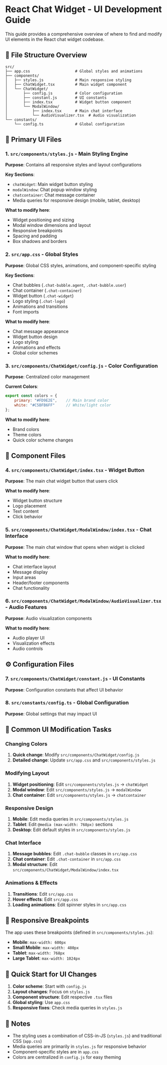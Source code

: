# React Chat Widget - UI Development Guide

This guide provides a comprehensive overview of where to find and modify UI elements in the React chat widget codebase.

## 📁 File Structure Overview

```
src/
├── app.css                    # Global styles and animations
├── components/
│   ├── styles.js              # Main responsive styling
│   ├── ChatWidget.tsx         # Main widget component
│   └── ChatWidget/
│       ├── config.js          # Color configuration
│       ├── constant.js        # UI constants
│       ├── index.tsx          # Widget button component
│       └── ModalWindow/
│           ├── index.tsx      # Main chat interface
│           └── AudioVisualizer.tsx  # Audio visualization
└── constants/
    └── config.ts              # Global configuration
```

## 🎨 Primary UI Files

### 1. **`src/components/styles.js`** - Main Styling Engine
**Purpose**: Contains all responsive styles and layout configurations

**Key Sections**:
- `chatWidget`: Main widget button styling
- `modalWindow`: Chat popup window styling
- `chatcontainer`: Chat message container
- Media queries for responsive design (mobile, tablet, desktop)

**What to modify here**:
- Widget positioning and sizing
- Modal window dimensions and layout
- Responsive breakpoints
- Spacing and padding
- Box shadows and borders

### 2. **`src/app.css`** - Global Styles
**Purpose**: Global CSS styles, animations, and component-specific styling

**Key Sections**:
- Chat bubbles (`.chat-bubble.agent`, `.chat-bubble.user`)
- Chat container (`.chat-container`)
- Widget button (`.chat-widget`)
- Logo styling (`.chat-logo`)
- Animations and transitions
- Font imports

**What to modify here**:
- Chat message appearance
- Widget button design
- Logo styling
- Animations and effects
- Global color schemes

### 3. **`src/components/ChatWidget/config.js`** - Color Configuration
**Purpose**: Centralized color management

**Current Colors**:
```javascript
export const colors = {
    primary: "#FD9E2E",    // Main brand color
    white: "#C5BFB6FF"     // White/light color
};
```

**What to modify here**:
- Brand colors
- Theme colors
- Quick color scheme changes

## 🧩 Component Files

### 4. **`src/components/ChatWidget/index.tsx`** - Widget Button
**Purpose**: The main chat widget button that users click

**What to modify here**:
- Widget button structure
- Logo placement
- Text content
- Click behavior

### 5. **`src/components/ChatWidget/ModalWindow/index.tsx`** - Chat Interface
**Purpose**: The main chat window that opens when widget is clicked

**What to modify here**:
- Chat interface layout
- Message display
- Input areas
- Header/footer components
- Chat functionality

### 6. **`src/components/ChatWidget/ModalWindow/AudioVisualizer.tsx`** - Audio Features
**Purpose**: Audio visualization components

**What to modify here**:
- Audio player UI
- Visualization effects
- Audio controls

## ⚙️ Configuration Files

### 7. **`src/components/ChatWidget/constant.js`** - UI Constants
**Purpose**: Configuration constants that affect UI behavior

### 8. **`src/constants/config.ts`** - Global Configuration
**Purpose**: Global settings that may impact UI

## 🎯 Common UI Modification Tasks

### Changing Colors
1. **Quick change**: Modify `src/components/ChatWidget/config.js`
2. **Detailed change**: Update `src/app.css` and `src/components/styles.js`

### Modifying Layout
1. **Widget positioning**: Edit `src/components/styles.js` → `chatWidget`
2. **Modal window**: Edit `src/components/styles.js` → `modalWindow`
3. **Chat container**: Edit `src/components/styles.js` → `chatcontainer`

### Responsive Design
1. **Mobile**: Edit media queries in `src/components/styles.js`
2. **Tablet**: Edit `@media (max-width: 768px)` sections
3. **Desktop**: Edit default styles in `src/components/styles.js`

### Chat Interface
1. **Message bubbles**: Edit `.chat-bubble` classes in `src/app.css`
2. **Chat container**: Edit `.chat-container` in `src/app.css`
3. **Modal structure**: Edit `src/components/ChatWidget/ModalWindow/index.tsx`

### Animations & Effects
1. **Transitions**: Edit `src/app.css`
2. **Hover effects**: Edit `src/app.css`
3. **Loading animations**: Edit spinner styles in `src/app.css`

## 📱 Responsive Breakpoints

The app uses these breakpoints (defined in `src/components/styles.js`):
- **Mobile**: `max-width: 600px`
- **Small Mobile**: `max-width: 480px`
- **Tablet**: `max-width: 768px`
- **Large Tablet**: `max-width: 1024px`

## 🚀 Quick Start for UI Changes

1. **Color scheme**: Start with `config.js`
2. **Layout changes**: Focus on `styles.js`
3. **Component structure**: Edit respective `.tsx` files
4. **Global styling**: Use `app.css`
5. **Responsive fixes**: Check media queries in `styles.js`

## 📝 Notes

- The styling uses a combination of CSS-in-JS (`styles.js`) and traditional CSS (`app.css`)
- Media queries are primarily in `styles.js` for responsive behavior
- Component-specific styles are in `app.css`
- Colors are centralized in `config.js` for easy theming 